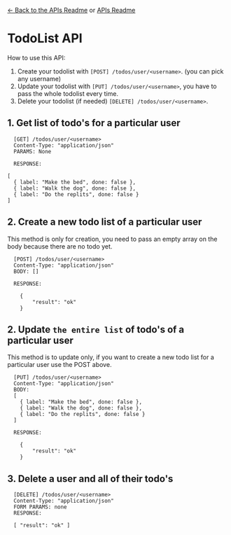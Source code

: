 [<- Back to the APIs Readme](../docs/README.md) or [APIs Readme](../README.md)

# TodoList API

How to use this API:

1. Create your todolist with `[POST] /todos/user/<username>`. (you can pick any username)
2. Update your todolist with `[PUT] /todos/user/<username>`, you have to pass the whole todolist every time.
3. Delete your todolist (if needed) `[DELETE] /todos/user/<username>`.

## 1. Get list of todo's for a particular user
```
  [GET] /todos/user/<username>
  Content-Type: "application/json"
  PARAMS: None

  RESPONSE:
  
[
  { label: "Make the bed", done: false },
  { label: "Walk the dog", done: false },
  { label: "Do the replits", done: false }
]
```
## 2. Create a new todo list of a particular user

This method is only for creation, you need to pass an empty array on the body because there are no todo yet.

```
  [POST] /todos/user/<username>
  Content-Type: "application/json"
  BODY: []
  
  RESPONSE:
  
    {
        "result": "ok"
    }
```
## 2. Update `the entire list` of todo's of a particular user

This method is to update only, if you want to create a new todo list for a particular user use the POST above.

```
  [PUT] /todos/user/<username>
  Content-Type: "application/json"
  BODY:
  [
    { label: "Make the bed", done: false },
    { label: "Walk the dog", done: false },
    { label: "Do the replits", done: false }
  ]
  
  RESPONSE:
  
    {
        "result": "ok"
    }
```
## 3. Delete a user and all of their todo's
```
  [DELETE] /todos/user/<username>
  Content-Type: "application/json"
  FORM PARAMS: none
  RESPONSE:
  
  [ "result": "ok" ]
```
